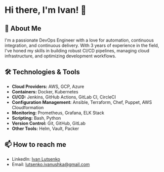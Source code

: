 <!--
**Nobodyknwme/nobodyknwme** is a ✨ _special_ ✨ repository because its `README.md` (this file) appears on your GitHub profile.

Here are some ideas to get you started:

- 🔭 I’m currently working on ...
- 🌱 I’m currently learning ...
- 👯 I’m looking to collaborate on ...
- 🤔 I’m looking for help with ...
- 💬 Ask me about ...
- 📫 How to reach me: ...
- 😄 Pronouns: ...
- ⚡ Fun fact: ...
-->
# Hi there, I'm Ivan! 👋

## 🚀 About Me

I'm a passionate DevOps Engineer with a love for automation, continuous integration, and continuous delivery. With 3 years of experience in the field, I've honed my skills in building robust CI/CD pipelines, managing cloud infrastructure, and optimizing development workflows.

## 🛠️ Technologies & Tools

- **Cloud Providers:** AWS, GCP, Azure
- **Containers:** Docker, Kubernetes
- **CI/CD:** Jenkins, GitHub Actions, GitLab CI, CircleCI
- **Configuration Management:** Ansible, Terraform, Chef, Puppet, AWS Cloudformation
- **Monitoring:** Prometheus, Grafana, ELK Stack
- **Scripting:** Bash, Python
- **Version Control:** Git, GitHub, GitLab
- **Other Tools:** Helm, Vault, Packer

<!--
## 📝 Latest Blog Posts

- [Title of Blog Post 1](URL)
- [Title of Blog Post 2](URL)
- [Title of Blog Post 3](URL)

## 📈 GitHub Stats

![Your GitHub Stats](https://github-readme-stats.vercel.app/api?username=Nobodyknwme&show_icons=true&theme=radical)
-->
## 📫 How to reach me

- LinkedIn: [Ivan Lutsenko](https://www.linkedin.com/in/ivan-lutsenko1337/)
- Email: [lutsenko.ivanushka@gmail.com](mailto:lutsenko.ivanushka@gmail.com)

<!--
## 🌟 Projects

### [Project Name 1](URL)

Brief description of the project, technologies used, and your role.

### [Project Name 2](URL)

Brief description of the project, technologies used, and your role.

### [Project Name 3](URL)

Brief description of the project, technologies used, and your role.

---

⭐️ From [Your GitHub Username](https://github.com/nobodyknwme)
-->
